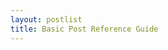```yaml
---
layout: postlist
title: Basic Post Reference Guide
---
```


<!-- This is a reference sample for a standard Jekyll post in Markdown.
Might consider adding some other markup language but I'm not too interested
in anything other than Markdown at the moment.

Other notes:

Filename must be in this format:
YYYY-MM-DD-name-of-post.markdown OR
YYYY-MM-DD-name-of-post.md

The YAML front matter block is specified in the section between the triple-dashed lines and tells
Jekyll to interpret and format the file using Jekyll rules.

---
---

-->
